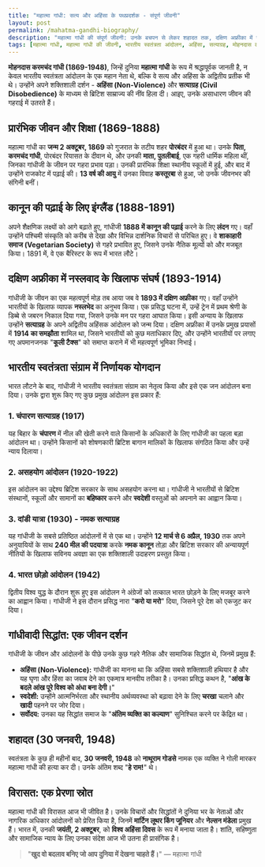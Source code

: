 ```yaml
---
title: "महात्मा गांधी: सत्य और अहिंसा के पथप्रदर्शक - संपूर्ण जीवनी"
layout: post
permalink: /mahatma-gandhi-biography/
description: "महात्मा गांधी की संपूर्ण जीवनी: उनके बचपन से लेकर शहादत तक, दक्षिण अफ्रीका में नस्लवाद के खिलाफ संघर्ष, भारतीय स्वतंत्रता आंदोलन में उनकी निर्णायक भूमिका, और अहिंसा व सत्याग्रह के उनके अद्वितीय सिद्धांतों का विस्तृत विवरण।"
tags: [महात्मा गांधी, महात्मा गांधी की जीवनी, भारतीय स्वतंत्रता आंदोलन, अहिंसा, सत्याग्रह, मोहनदास करमचंद गांधी]
---
```


**मोहनदास करमचंद गांधी (1869-1948)**, जिन्हें दुनिया **महात्मा गांधी** के रूप में श्रद्धापूर्वक जानती है, न केवल भारतीय स्वतंत्रता आंदोलन के एक महान नेता थे, बल्कि वे सत्य और अहिंसा के अद्वितीय प्रतीक भी थे। उन्होंने अपने शक्तिशाली दर्शन - **अहिंसा (Non-Violence)** और **सत्याग्रह (Civil Disobedience)** के माध्यम से ब्रिटिश साम्राज्य की नींव हिला दी। आइए, उनके असाधारण जीवन की गहराई में उतरते हैं।

## प्रारंभिक जीवन और शिक्षा (1869-1888)

महात्मा गांधी का **जन्म 2 अक्टूबर, 1869** को गुजरात के तटीय शहर **पोरबंदर** में हुआ था। उनके **पिता, करमचंद गांधी**, पोरबंदर रियासत के दीवान थे, और उनकी **माता, पुतलीबाई**, एक गहरी धार्मिक महिला थीं, जिनका गांधीजी के जीवन पर गहरा प्रभाव पड़ा। उनकी प्रारंभिक शिक्षा स्थानीय स्कूलों में हुई, और बाद में उन्होंने राजकोट में पढ़ाई की। **13 वर्ष की आयु** में उनका विवाह **कस्तूरबा** से हुआ, जो उनके जीवनभर की संगिनी बनीं।

## कानून की पढ़ाई के लिए इंग्लैंड (1888-1891)

अपने शैक्षणिक लक्ष्यों को आगे बढ़ाते हुए, गांधीजी **1888 में कानून की पढ़ाई** करने के लिए **लंदन** गए। वहाँ उन्होंने पश्चिमी संस्कृति को करीब से देखा और विभिन्न दार्शनिक विचारों से परिचित हुए। वे **शाकाहारी समाज (Vegetarian Society)** से गहरे प्रभावित हुए, जिसने उनके नैतिक मूल्यों को और मजबूत किया। 1891 में, वे एक बैरिस्टर के रूप में भारत लौटे।

## दक्षिण अफ्रीका में नस्लवाद के खिलाफ संघर्ष (1893-1914)

गांधीजी के जीवन का एक महत्वपूर्ण मोड़ तब आया जब वे **1893 में दक्षिण अफ्रीका** गए। वहाँ उन्होंने भारतीयों के खिलाफ व्यापक **नस्लभेद** का अनुभव किया। एक प्रसिद्ध घटना में, उन्हें ट्रेन में प्रथम श्रेणी के डिब्बे से जबरन निकाल दिया गया, जिसने उनके मन पर गहरा आघात किया। इसी अन्याय के खिलाफ उन्होंने **सत्याग्रह** के अपने अद्वितीय अहिंसक आंदोलन को जन्म दिया। दक्षिण अफ्रीका में उनके प्रमुख प्रयासों में **1914 का समझौता** शामिल था, जिसने भारतीयों को कुछ मताधिकार दिए, और उन्होंने भारतीयों पर लगाए गए अपमानजनक "**कूली टैक्स**" को समाप्त कराने में भी महत्वपूर्ण भूमिका निभाई।

## भारतीय स्वतंत्रता संग्राम में निर्णायक योगदान

भारत लौटने के बाद, गांधीजी ने भारतीय स्वतंत्रता संग्राम का नेतृत्व किया और इसे एक जन आंदोलन बना दिया। उनके द्वारा शुरू किए गए कुछ प्रमुख आंदोलन इस प्रकार हैं:

### 1. चंपारण सत्याग्रह (1917)

यह बिहार के **चंपारण** में नील की खेती करने वाले किसानों के अधिकारों के लिए गांधीजी का पहला बड़ा आंदोलन था। उन्होंने किसानों को शोषणकारी ब्रिटिश बागान मालिकों के खिलाफ संगठित किया और उन्हें न्याय दिलाया।

### 2. असहयोग आंदोलन (1920-1922)

इस आंदोलन का उद्देश्य ब्रिटिश सरकार के साथ असहयोग करना था। गांधीजी ने भारतीयों से ब्रिटिश संस्थानों, स्कूलों और सामानों का **बहिष्कार** करने और **स्वदेशी** वस्तुओं को अपनाने का आह्वान किया।

### 3. दांडी यात्रा (1930) - नमक सत्याग्रह

यह गांधीजी के सबसे प्रतिष्ठित आंदोलनों में से एक था। उन्होंने **12 मार्च से 6 अप्रैल, 1930** तक अपने अनुयायियों के साथ **240 मील की पदयात्रा** करके **नमक कानून** तोड़ा और ब्रिटिश सरकार की अन्यायपूर्ण नीतियों के खिलाफ सविनय अवज्ञा का एक शक्तिशाली उदाहरण प्रस्तुत किया।

### 4. भारत छोड़ो आंदोलन (1942)

द्वितीय विश्व युद्ध के दौरान शुरू हुए इस आंदोलन ने अंग्रेजों को तत्काल भारत छोड़ने के लिए मजबूर करने का आह्वान किया। गांधीजी ने इस दौरान प्रसिद्ध नारा "**करो या मरो**" दिया, जिसने पूरे देश को एकजुट कर दिया।

## गांधीवादी सिद्धांत: एक जीवन दर्शन

गांधीजी के जीवन और आंदोलनों के पीछे उनके कुछ गहरे नैतिक और सामाजिक सिद्धांत थे, जिनमें प्रमुख हैं:

* **अहिंसा (Non-Violence):** गांधीजी का मानना था कि अहिंसा सबसे शक्तिशाली हथियार है और यह घृणा और हिंसा का जवाब देने का एकमात्र मानवीय तरीका है। उनका प्रसिद्ध कथन है, "**आंख के बदले आंख पूरे विश्व को अंधा बना देगी।**"
* **स्वदेशी:** उन्होंने आत्मनिर्भरता और स्थानीय अर्थव्यवस्था को बढ़ावा देने के लिए **चरखा** चलाने और **खादी** पहनने पर जोर दिया।
* **सर्वोदय:** उनका यह सिद्धांत समाज के "**अंतिम व्यक्ति का कल्याण**" सुनिश्चित करने पर केंद्रित था।

## शहादत (30 जनवरी, 1948)

स्वतंत्रता के कुछ ही महीनों बाद, **30 जनवरी, 1948** को **नाथूराम गोडसे** नामक एक व्यक्ति ने गोली मारकर महात्मा गांधी की हत्या कर दी। उनके अंतिम शब्द "**हे राम!**" थे।

## विरासत: एक प्रेरणा स्रोत

महात्मा गांधी की विरासत आज भी जीवित है। उनके विचारों और सिद्धांतों ने दुनिया भर के नेताओं और नागरिक अधिकार आंदोलनों को प्रेरित किया है, जिनमें **मार्टिन लूथर किंग जूनियर** और **नेल्सन मंडेला** प्रमुख हैं। भारत में, उनकी **जयंती, 2 अक्टूबर**, को **विश्व अहिंसा दिवस** के रूप में मनाया जाता है। शांति, सहिष्णुता और सामाजिक न्याय के लिए उनका संदेश आज भी उतना ही प्रासंगिक है।

> "**खुद वो बदलाव बनिए जो आप दुनिया में देखना चाहते हैं।**"
> — महात्मा गांधी

